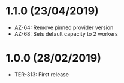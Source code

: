 # 1.1.0 (23/04/2019)

* AZ-64: Remove pinned provider version
* AZ-68: Sets default capacity to 2 workers

# 1.0.0 (28/02/2019)

* TER-313: First release
